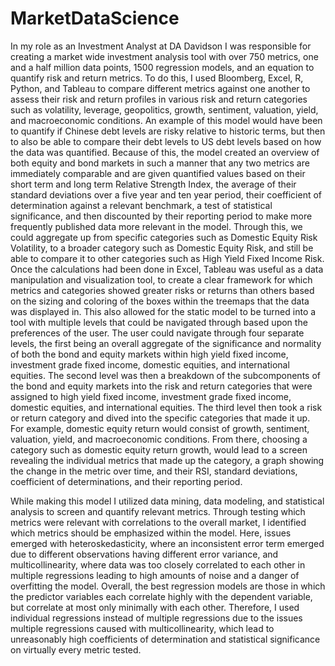 # MarketDataScience

In my role as an Investment Analyst at DA Davidson I was responsible for creating a market wide investment analysis tool with over 750 metrics, one and a half million data points, 1500 regression models, and an equation to quantify risk and return metrics. To do this, I used Bloomberg, Excel, R, Python, and Tableau to compare different metrics against one another to assess their risk and return profiles in various risk and return categories such as volatility, leverage, geopolitics, growth, sentiment, valuation, yield, and macroeconomic conditions. An example of this model would have been to quantify if Chinese debt levels are risky relative to historic terms, but then to also be able to compare their debt levels to US debt levels based on how the data was quantified. Because of this, the model created an overview of both equity and bond markets in such a manner that any two metrics are immediately comparable and are given quantified values based on their short term and long term Relative Strength Index, the average of their standard deviations over a five year and ten year period, their coefficient of determination against a relevant benchmark, a test of statistical significance, and then discounted by their reporting period to make more frequently published data more relevant in the model. Through this, we could aggregate up from specific categories such as Domestic Equity Risk Volatility, to a broader category such as Domestic Equity Risk, and still be able to compare it to other categories such as High Yield Fixed Income Risk. Once the calculations had been done in Excel, Tableau was useful as a data manipulation and visualization tool, to create a clear framework for which metrics and categories showed greater risks or returns than others based on the sizing and coloring of the boxes within the treemaps that the data was displayed in. This also allowed for the static model to be turned into a tool with multiple levels that could be navigated through based upon the preferences of the user. The user could navigate through four separate levels, the first being an overall aggregate of the significance and normality of both the bond and equity markets within high yield fixed income, investment grade fixed income, domestic equities, and international equities. The second level was then a breakdown of the subcomponents of the bond and equity markets into the risk and return categories that were assigned to high yield fixed income, investment grade fixed income, domestic equities, and international equities. The third level then took a risk or return category and dived into the specific categories that made it up. For example, domestic equity return would consist of growth, sentiment, valuation, yield, and macroeconomic conditions. From there, choosing a category such as domestic equity return growth, would lead to a screen revealing the individual metrics that made up the category, a graph showing the change in the metric over time, and their RSI, standard deviations, coefficient of determinations, and their reporting period. 

While making this model I utilized data mining, data modeling, and statistical analysis to screen and quantify relevant metrics. Through testing which metrics were relevant with correlations to the overall market, I identified which metrics should be emphasized within the model. Here, issues emerged with heteroskedasticity, where an inconsistent error term emerged due to different observations having different error variance, and multicollinearity, where data was too closely correlated to each other in multiple regressions leading to high amounts of noise and a danger of overfitting the model. Overall, the best regression models are those in which the predictor variables each correlate highly with the dependent variable, but correlate at most only minimally with each other. Therefore, I used individual regressions instead of multiple regressions due to the issues multiple regressions caused with multicollinearity, which lead to unreasonably high coefficients of determination and statistical significance on virtually every metric tested. 
